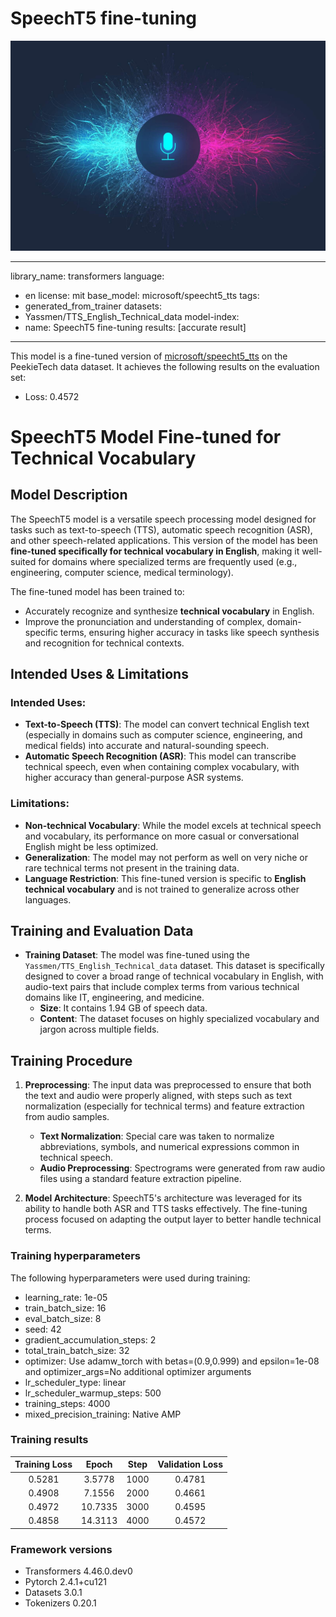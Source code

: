 # SpeechT5 fine-tuning


![Banner](https://github.com/anirxudh/Python/blob/main/speech-to-text.jpg)


---
library_name: transformers
language:
- en
license: mit
base_model: microsoft/speecht5_tts
tags:
- generated_from_trainer
datasets:
- Yassmen/TTS_English_Technical_data
model-index:
- name: SpeechT5 fine-tuning
  results: [accurate result]
---

<!-- This model card has been generated automatically according to the information the Trainer had access to. You
should probably proofread and complete it, then remove this comment. -->



This model is a fine-tuned version of [microsoft/speecht5_tts](https://huggingface.co/microsoft/speecht5_tts) on the PeekieTech data dataset.
It achieves the following results on the evaluation set:
- Loss: 0.4572

# SpeechT5 Model Fine-tuned for Technical Vocabulary

## Model Description
The SpeechT5 model is a versatile speech processing model designed for tasks such as text-to-speech (TTS), automatic speech recognition (ASR), and other speech-related applications. This version of the model has been **fine-tuned specifically for technical vocabulary in English**, making it well-suited for domains where specialized terms are frequently used (e.g., engineering, computer science, medical terminology).

The fine-tuned model has been trained to:
- Accurately recognize and synthesize **technical vocabulary** in English.
- Improve the pronunciation and understanding of complex, domain-specific terms, ensuring higher accuracy in tasks like speech synthesis and recognition for technical contexts.

## Intended Uses & Limitations

### Intended Uses:
- **Text-to-Speech (TTS)**: The model can convert technical English text (especially in domains such as computer science, engineering, and medical fields) into accurate and natural-sounding speech.
- **Automatic Speech Recognition (ASR)**: This model can transcribe technical speech, even when containing complex vocabulary, with higher accuracy than general-purpose ASR systems.

### Limitations:
- **Non-technical Vocabulary**: While the model excels at technical speech and vocabulary, its performance on more casual or conversational English might be less optimized.
- **Generalization**: The model may not perform as well on very niche or rare technical terms not present in the training data.
- **Language Restriction**: This fine-tuned version is specific to **English technical vocabulary** and is not trained to generalize across other languages.

## Training and Evaluation Data
- **Training Dataset**: The model was fine-tuned using the `Yassmen/TTS_English_Technical_data` dataset. This dataset is specifically designed to cover a broad range of technical vocabulary in English, with audio-text pairs that include complex terms from various technical domains like IT, engineering, and medicine.
  - **Size**: It contains 1.94 GB of speech data.
  - **Content**: The dataset focuses on highly specialized vocabulary and jargon across multiple fields.

## Training Procedure
1. **Preprocessing**: The input data was preprocessed to ensure that both the text and audio were properly aligned, with steps such as text normalization (especially for technical terms) and feature extraction from audio samples.
   - **Text Normalization**: Special care was taken to normalize abbreviations, symbols, and numerical expressions common in technical speech.
   - **Audio Preprocessing**: Spectrograms were generated from raw audio files using a standard feature extraction pipeline.

2. **Model Architecture**: SpeechT5's architecture was leveraged for its ability to handle both ASR and TTS tasks effectively. The fine-tuning process focused on adapting the output layer to better handle technical terms.

### Training hyperparameters

The following hyperparameters were used during training:
- learning_rate: 1e-05
- train_batch_size: 16
- eval_batch_size: 8
- seed: 42
- gradient_accumulation_steps: 2
- total_train_batch_size: 32
- optimizer: Use adamw_torch with betas=(0.9,0.999) and epsilon=1e-08 and optimizer_args=No additional optimizer arguments
- lr_scheduler_type: linear
- lr_scheduler_warmup_steps: 500
- training_steps: 4000
- mixed_precision_training: Native AMP

### Training results

| Training Loss | Epoch   | Step | Validation Loss |
|:-------------:|:-------:|:----:|:---------------:|
| 0.5281        | 3.5778  | 1000 | 0.4781          |
| 0.4908        | 7.1556  | 2000 | 0.4661          |
| 0.4972        | 10.7335 | 3000 | 0.4595          |
| 0.4858        | 14.3113 | 4000 | 0.4572          |


### Framework versions

- Transformers 4.46.0.dev0
- Pytorch 2.4.1+cu121
- Datasets 3.0.1
- Tokenizers 0.20.1
